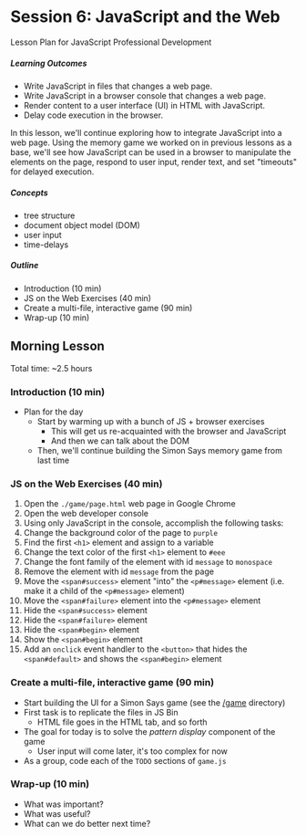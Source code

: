 # Session 6: JavaScript and the Web

Lesson Plan for JavaScript Professional Development

##### Learning Outcomes

- Write JavaScript in files that changes a web page.
- Write JavaScript in a browser console that changes a web page.
- Render content to a user interface (UI) in HTML with JavaScript.
- Delay code execution in the browser.

In this lesson, we'll continue exploring how to integrate JavaScript into a web page. Using the memory game we worked on in previous lessons as a base, we'll see how JavaScript can be used in a browser to manipulate the elements on the page, respond to user input, render text, and set "timeouts" for delayed execution.

##### Concepts

- tree structure
- document object model (DOM)
- user input
- time-delays

##### Outline

- Introduction (10 min)
- JS on the Web Exercises (40 min)
- Create a multi-file, interactive game (90 min)
- Wrap-up (10 min)

## Morning Lesson

Total time: ~2.5 hours

### Introduction (10 min)
- Plan for the day
  - Start by warming up with a bunch of JS + browser exercises
    - This will get us re-acquainted with the browser and JavaScript
    - And then we can talk about the DOM
  - Then, we'll continue building the Simon Says memory game from last time

### JS on the Web Exercises (40 min)
1. Open the `./game/page.html` web page in Google Chrome
1. Open the web developer console
1. Using only JavaScript in the console, accomplish the following tasks:
  1. Change the background color of the page to `purple`
  1. Find the first `<h1>` element and assign to a variable
  1. Change the text color of the first `<h1>` element to `#eee`
  1. Change the font family of the element with id `message` to `monospace`
  1. Remove the element with id `message` from the page
  1. Move the `<span#success>` element "into" the `<p#message>` element (i.e. make it a child of the `<p#message>` element)
  1. Move the `<span#failure>` element into the `<p#message>` element
  1. Hide the `<span#success>` element
  1. Hide the `<span#failure>` element
  1. Hide the `<span#begin>` element
  1. Show the `<span#begin>` element
  1. Add an `onclick` event handler to the `<button>` that hides the `<span#default>` and shows the `<span#begin>` element

### Create a multi-file, interactive game (90 min)
- Start building the UI for a Simon Says game (see the [/game](./game/) directory)
- First task is to replicate the files in JS Bin
  - HTML file goes in the HTML tab, and so forth
- The goal for today is to solve the _pattern display_ component of the game
  - User input will come later, it's too complex for now
- As a group, code each of the `TODO` sections of `game.js`

### Wrap-up (10 min)
- What was important?
- What was useful?
- What can we do better next time?
